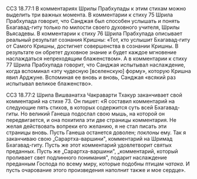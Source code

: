 ССЗ 18.77:1	В комментариях Шрилы Прабхупады к этим стихам можно выделить три важных момента. В комментарии к стиху 75 Шрила Прабхупада говорит, что Санджая был способен услышать и понять Бхагавад-гиту только по милости своего духовного учителя, Шрилы Вьясадевы. В комментарии к стиху 76 Шрила Прабхупада описывает реальный результат сознания Кришны: «Тот, кто услышит Бхагавад-гиту от Самого Кришны, достигнет совершенства в сознании Кришны. В результате он обретет духовное знание и будет каждое мгновение наслаждаться непреходящим блаженством». А в комментарии к стиху 77 Шрила Прабхупада говорит, что Санджая испытывал наслаждение, когда вспоминал «эту чудесную [вселенскую] форму», которую Кришна явил Арджуне. Вспоминая ее вновь и вновь, Санджая «всякий раз испытывал великое блаженство».

ССЗ 18.77:2	Шрила Вишванатха Чакраварти Тхакур заканчивает свой комментарий на стихе 73. Он пишет: «Я составил комментарий на следующие пять стихов, в которых содержится суть всей Бхагавад-гиты. Но великий Ганеша подослал свою мышь, на которой он передвигается, и она похитила эти две страницы комментария. Не желая действовать вопреки его желанию, я не стал писать эти страницы вновь. Пусть Ганеша останется доволен; _поклоны_ ему. Так я заканчиваю свою „Сарартха-варшини", комментарий на Шримад Бхагавад-гиту. Пусть же этот комментарий удовлетворит святых преданных. Пусть же „Сарартха-варшини", „комментарий, который проливает свет подлинного понимания", подарит наслаждение преданным Господа по всему миру, которые подобны птицам _чатака._ И пусть очарование этого произведения наполнит также и мое сердце».